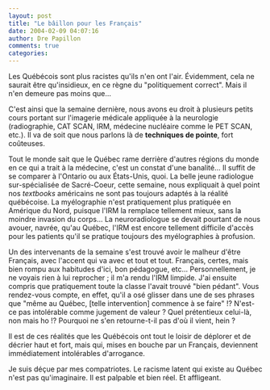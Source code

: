 ```yaml
---
layout: post
title: "Le bâillon pour les Français"
date: 2004-02-09 04:07:16
author: Dre Papillon
comments: true
categories: 
---
```



Les Québécois sont plus racistes qu'ils n'en ont l'air.  Évidemment, cela ne saurait être qu'insidieux, en ce règne du "politiquement correct".  Mais il n'en demeure pas moins que...

C'est ainsi que la semaine dernière, nous avons eu droit à plusieurs petits cours portant sur l'imagerie médicale appliquée à la neurologie (radiographie, CAT SCAN, IRM, médecine nucléaire comme le PET SCAN, etc.).  Il va de soit que nous parlons là de **techniques de pointe**, fort coûteuses.

Tout le monde sait que le Québec rame derrière d'autres régions du monde en ce qui a trait à la médecine, c'est un constat d'une banalité...  Il suffit de se comparer à l'Ontario ou aux États-Unis, quoi.  La belle jeune radiologue sur-spécialisée de Sacré-Coeur, cette semaine, nous expliquait à quel point nos *textbooks* américains ne sont pas toujours adaptés à la réalité québécoise.  La myélographie n'est pratiquement plus pratiquée en Amérique du Nord, puisque l'IRM la remplace tellement mieux, sans la moindre invasion du corps...  La neuroradiologue se devait pourtant de nous avouer, navrée, qu'au Québec, l'IRM est encore tellement difficile d'accès pour les patients qu'il se pratique toujours des myélographies à profusion.

Un des intervenants de la semaine s'est trouvé avoir le malheur d'être Français, avec l'accent qui va avec et tout et tout.  Français, certes, mais bien rompu aux habitudes d'ici, bon pédagogue, etc...  Personnellement, je ne voyais rien à lui reprocher ; il m'a rendu l'IRM limpide.  J'ai ensuite compris que pratiquement toute la classe l'avait trouvé "bien pédant".  Vous rendez-vous compte, en effet, qu'il a osé glisser dans une de ses phrases que "même au Québec, [telle intervention] commence à se faire" !?  N'est-ce pas intolérable comme jugement de valeur ?  Quel prétentieux celui-là, non mais ho !?  Pourquoi ne s'en retourne-t-il pas d'où il vient, hein ?

Il est de ces réalités que les Québécois ont tout le loisir de déplorer et de décrier haut et fort, mais qui, mises en bouche par un Français, deviennent immédiatement intolérables d'arrogance.

Je suis déçue par mes compatriotes.  Le racisme latent qui existe au Québec n'est pas qu'imaginaire.  Il est palpable et bien réel.  Et affligeant.